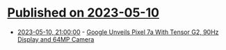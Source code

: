 # [Published on 2023-05-10](index.md)

* [2023-05-10, 21:00:00](https://mobile.slashdot.org/story/23/05/10/2045218/google-unveils-pixel-7a-with-tensor-g2-90hz-display-and-64mp-camera?utm_source=rss1.0mainlinkanon&utm_medium=feed) - [Google Unveils Pixel 7a With Tensor G2, 90Hz Display and 64MP Camera](https://mobile.slashdot.org/story/23/05/10/2045218/google-unveils-pixel-7a-with-tensor-g2-90hz-display-and-64mp-camera?utm_source=rss1.0mainlinkanon&utm_medium=feed)
